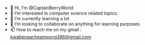 - 👋 Hi, I’m @CaptainBerryWorld
- 👀 I’m interested in computer science related topics.
- 🌱 I’m currently learning a lot
- 💞️ I’m looking to collaborate on anything for learning purposes
- 📫 How to reach me on my gmail : kwabenaacheampong386@gmail.com

<!---
CaptainBerryWorld/CaptainBerryWorld is a ✨ special ✨ repository because its `README.md` (this file) appears on your GitHub profile.
You can click the Preview link to take a look at your changes.
--->
